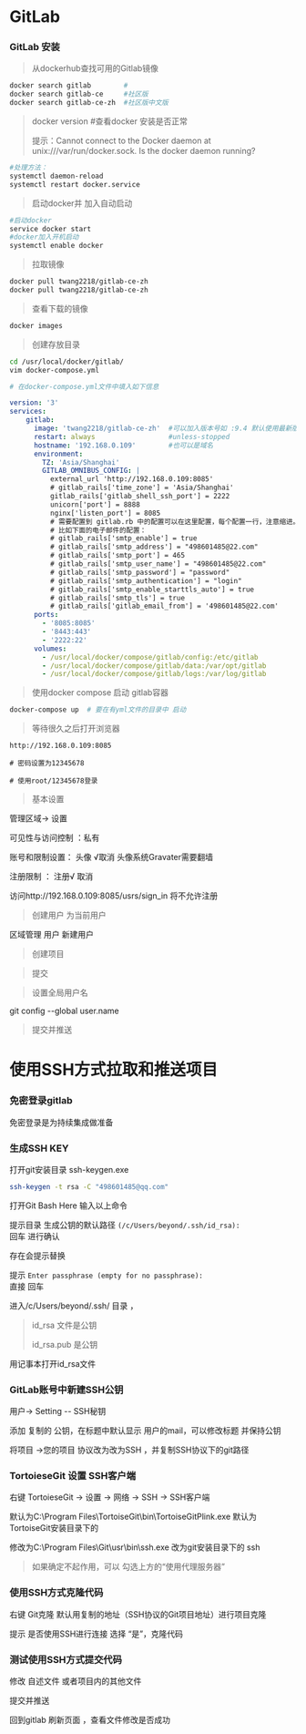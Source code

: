 # GitLab



### GitLab 安装

> 从dockerhub查找可用的Gitlab镜像

```bash
docker search gitlab		#
docker search gitlab-ce		#社区版
docker search gitlab-ce-zh  #社区版中文版
```

> docker version  #查看docker 安装是否正常
>
> 提示：Cannot connect to the Docker daemon at unix:///var/run/docker.sock. Is the docker daemon running?

```bash
#处理方法：
systemctl daemon-reload
systemctl restart docker.service
```

> 启动docker并 加入自动启动

```bash
#启动docker
service docker start
#docker加入开机启动
systemctl enable docker
```

> 拉取镜像

```bash
docker pull twang2218/gitlab-ce-zh
docker pull twang2218/gitlab-ce-zh
```

> 查看下载的镜像

```bash
docker images
```



> 创建存放目录
```bash
cd /usr/local/docker/gitlab/
vim docker-compose.yml

# 在docker-compose.yml文件中填入如下信息
```
```yaml
version: '3'
services:
    gitlab:
      image: 'twang2218/gitlab-ce-zh'  #可以加入版本号如 :9.4 默认使用最新版本
      restart: always                  #unless-stopped
      hostname: '192.168.0.109'        #也可以是域名
      environment:
        TZ: 'Asia/Shanghai'
        GITLAB_OMNIBUS_CONFIG: |
          external_url 'http://192.168.0.109:8085'
          # gitlab_rails['time_zone'] = 'Asia/Shanghai'
          gitlab_rails['gitlab_shell_ssh_port'] = 2222
          unicorn['port'] = 8888
          nginx['listen_port'] = 8085
          # 需要配置到 gitlab.rb 中的配置可以在这里配置，每个配置一行，注意缩进。
          # 比如下面的电子邮件的配置：
          # gitlab_rails['smtp_enable'] = true
          # gitlab_rails['smtp_address'] = "498601485@22.com"
          # gitlab_rails['smtp_port'] = 465
          # gitlab_rails['smtp_user_name'] = "498601485@22.com"
          # gitlab_rails['smtp_password'] = "password"
          # gitlab_rails['smtp_authentication'] = "login"
          # gitlab_rails['smtp_enable_starttls_auto'] = true
          # gitlab_rails['smtp_tls'] = true
          # gitlab_rails['gitlab_email_from'] = '498601485@22.com'
      ports:
        - '8085:8085'
        - '8443:443'
        - '2222:22'
      volumes:
        - /usr/local/docker/compose/gitlab/config:/etc/gitlab
        - /usr/local/docker/compose/gitlab/data:/var/opt/gitlab
        - /usr/local/docker/compose/gitlab/logs:/var/log/gitlab
```

> 使用docker compose 启动 gitlab容器

```bash
docker-compose up  # 要在有yml文件的目录中 启动
```

> 等待很久之后打开浏览器

```
http://192.168.0.109:8085

# 密码设置为12345678

# 使用root/12345678登录

```

> 基本设置

管理区域-> 设置

可见性与访问控制 ：私有

账号和限制设置： 头像 √取消  头像系统Gravater需要翻墙 

注册限制 ： 注册√ 取消

访问http://192.168.0.109:8085/usrs/sign_in 将不允许注册



> 创建用户 为当前用户

区域管理 用户 新建用户



> 创建项目

> 提交



> 设置全局用户名

git config --global user.name



> 提交并推送





# 使用SSH方式拉取和推送项目



### 免密登录gitlab

免密登录是为持续集成做准备



### 生成SSH KEY

打开git安装目录 ssh-keygen.exe

```bash
ssh-keygen -t rsa -C "498601485@qq.com"
```

打开Git Bash Here 输入以上命令

提示目录 生成公钥的默认路径     ` (/c/Users/beyond/.ssh/id_rsa):              `     回车 进行确认

存在会提示替换

提示  `Enter passphrase (empty for no passphrase):                                     `    直接 回车

进入/c/Users/beyond/.ssh/ 目录 ，

> id_rsa  文件是公钥
>
> id_rsa.pub 是公钥

用记事本打开id_rsa文件



### GitLab账号中新建SSH公钥

用户-> Setting -- SSH秘钥 

添加 复制的 公钥，在标题中默认显示 用户的mail，可以修改标题 并保持公钥



将项目 ->您的项目 协议改为改为SSH ，并复制SSH协议下的git路径 



### TortoieseGit 设置 SSH客户端

右键 TortoieseGit -> 设置 -> 网络 -> SSH -> SSH客户端

默认为C:\Program Files\TortoiseGit\bin\TortoiseGitPlink.exe   默认为TortoiseGit安装目录下的

修改为C:\Program Files\Git\usr\bin\ssh.exe  改为git安装目录下的 ssh

> 如果确定不起作用，可以 勾选上方的“使用代理服务器”



### 使用SSH方式克隆代码

右键 Git克隆 默认用复制的地址（SSH协议的Git项目地址）进行项目克隆

提示 是否使用SSH进行连接 选择 “是”，克隆代码



### 测试使用SSH方式提交代码

修改 自述文件 或者项目内的其他文件

提交并推送

回到gitlab 刷新页面 ，查看文件修改是否成功